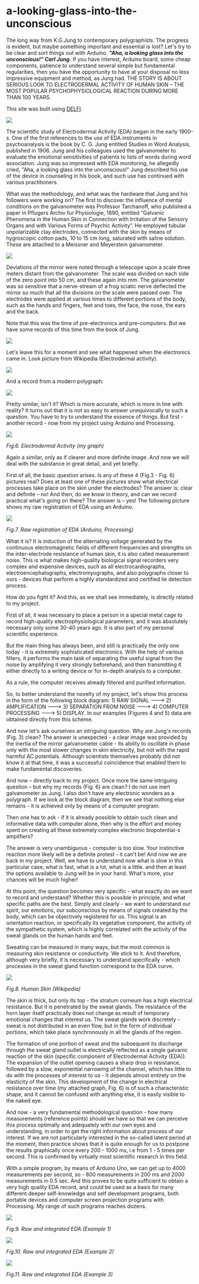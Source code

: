 # a-looking-glass-into-the-unconscious
The long way from K.G.Jung to contemporary polygraphists. The progress is evident, but maybe something important and essential is lost? Let's try to be clear and sort things out with Arduino. ***"Aha, a looking glass into the unconscious!" Carl Jung.***  If you have interest, Arduino board, some cheap components, patience to understand several simple but fundamental regularities, then you have the opportunity to have at your disposal no less impressive equipment and method, as Jung had.  THE STORY IS ABOUT SERIOUS LOOK TO ELECTRODERMAL ACTIVITY OF HUMAN SKIN – THE MOST POPULAR PSYCHOPHYSIOLOGICAL REACTION DURING MORE THAN 100 YEARS.

This site was built using [DELFI](http://www.delfi.lv).

![](https://github.com/algal16/alookingglassintotheunconscious/blob/main/CGJungmaza.jpg)

The scientific study of Electrodermal Activity (EDA) began in the early 1900-s. One of the first references to the use of EDA instruments in psychoanalysis is the book by C. G. Jung entitled Studies in Word Analysis, published in 1906. Jung and his colleagues used the galvanometer to evaluate the emotional sensitivities of patients to lists of words during word association. Jung was so impressed with EDA monitoring, he allegedly cried, "Aha, a looking glass into the unconscious!" Jung described his use of the device in counseling in his book, and such use has continued with various practitioners.

What was the methodology, and what was the hardware that Jung and his followers were working on? The first to discover the influence of mental conditions on the galvanometer was Professor Tarchanoff, who published a paper in Pflugers Archiv fur Physiologie, 1890, entitled “Galvanic Phenomena in the Human Skin in Connection with Irritation of the Sensory Organs and with Various Forms of Psychic Activity”. He employed tubular unpolarizable clay electrodes, connected with the skin by means of hygroscopic cotton pads, 10 to 15 cm long, saturated with saline solution. These are attached to a Meissner and Meyerstein galvanometer.

![](https://github.com/algal16/alookingglassintotheunconscious/blob/main/mirrorgalv.jpg)

Deviations of the mirror were noted through a telescope upon a scale three meters distant from the galvanometer. The scale was divided on each side of the zero point into 50 cm, and these again into mm. The galvanometer was so sensitive that a nerve-stream of a frog sciatic nerve deflected the mirror so much that all the divisions on the scale were passed over. The electrodes were applied at various times to different portions of the body, such as the hands and fingers, feet and toes, the face, the nose, the ears and the back.

Note that this was the time of pre-electronics and pre-computers. But we have some records of this time from the book of Jung.

![](https://github.com/algal16/alookingglassintotheunconscious/blob/main/jungagrafiks.png)

Let's leave this for a moment and see what happened when the electronics came in. Look picture from Wikipedia (Electrodermal activity).

![](https://github.com/algal16/alookingglassintotheunconscious/blob/main/edrwiki.png)

And a record from a modern polygraph:

![](https://github.com/algal16/alookingglassintotheunconscious/blob/main/edrpoligrafws.png)

Pretty similar, isn't it? Which is more accurate, which is more in line with reality? It turns out that it is not so easy to answer unequivocally to such a question. You have to try to understand the essence of things. But first - another record - now from my project using Arduino and Processing.

![](https://github.com/algal16/alookingglassintotheunconscious/blob/main/output-28522.png)

*Fig.6. Electrodermal Activity (my graph)*

Again a similar, only as if clearer and more definite image. And now we will deal with the substance in great detail, and yet briefly.

First of all, the basic question arises. Is any of these 4 (Fig.3 - Fig. 6) pictures real? Does at least one of these pictures show what electrical processes take place on the skin under the electrodes? The answer is: clear and definite – no! And then, do we know in theory, and can we record practical what's going on there? The answer is – yes! The following picture shows my raw registration of EDA using an Arduino.

![](https://github.com/algal16/alookingglassintotheunconscious/blob/main/output-0173.jpg)

*Fig.7. Raw registration of EDA (Arduino, Processing)*

What it is? It is induction of the alternating voltage generated by the continuous electromagnetic fields of different frequencies and strengths on the inter-electrode resistance of human skin, it is also called measurement noise. This is what makes high-quality biological signal recorders very complex and expensive devices, such as all electrocardiographs, electroencephalographs, electromyographs, and also polygraphs closer to ours - devices that perform a highly standardized and certified lie detection process.

How do you fight it? And this, as we shall see immediately, is directly related to my project.

First of all, it was necessary to place a person in a special metal cage to record high-quality electrophysiological parameters, and it was absolutely necessary only some 30-40 years ago. It is also part of my personal scientific experience.

But the main thing has always been, and still is practically the only one today - it is extremely sophisticated electronics. With the help of various filters, it performs the main task of separating the useful signal from the noise by amplifying it very strongly beforehand, and then transmitting it either directly to a writing device or for in-depth analysis to a computer.

As a rule, the computer receives already filtered and purified information.

So, to better understand the novelty of my project, let's show this process in the form of the following block diagram: 1) RAW SIGNAL ---> 2) AMPLIFICATION ---> 3) SEPARATION FROM NOISE ---> 4) COMPUTER PROCESSING ---> 5) DISPLAY. In our examples (Figures 4 and 5) data are obtained directly from this scheme.

And now let's ask ourselves an intriguing question. Why are Jung's records (Fig. 3) clean? The answer is unexpected - a clear image was provided by the inertia of the mirror galvanometer cable - its ability to oscillate in phase only with the most slower changes in skin electricity, but not with the rapid harmful AC potentials. Although scientists themselves probably did not know it at that time, it was a successful coincidence that enabled them to make fundamental discoveries.

And now – directly back to my project. Once more the same intriguing question – but why my records (Fig. 6) are clean? I do not use inert galvanometer as Jung. I also don't have any electronic wonders as a polygraph. If we look at the block diagram, then we see that nothing else remains - it is achieved only by means of a computer program.

Then one has to ask - if it is already possible to obtain such clean and informative data with computer alone, then why is the effort and money spent on creating all these extremely complex electronic biopotential-s amplifiers?

The answer is very unambiguous - computer is too slow. Your instinctive reaction more likely will be a definite protest - it can't be! And now we are back in my project. Well, we have to understand now what is slow in this particular case, what is fast, what is a lot, what is a little. and then at least the options available to Jung will be in your hand. What's more, your chances will be much higher!

At this point, the question becomes very specific - what exactly do we want to record and understand? Whether this is possible in principle, and what specific paths are the best. Simply and clearly - we want to understand our spirit, our emotions, our subconscious by means of signals created by the body, which can be objectively registered for us. This signal is an orientation reaction, or specifically its vegetative component, the activity of the sympathetic system, which is highly correlated with the activity of the sweat glands on the human hands and feet.

Sweating can be measured in many ways, but the most common is measuring skin resistance or conductivity. We stick to it. And therefore, although very briefly, it is necessary to understand specifically - which processes in the sweat gland function correspond to the EDA curve.

![](https://github.com/algal16/alookingglassintotheunconscious/blob/main/sweatgland.png)

*Fig.8. Human Skin (Wikipedia)*

The skin is thick, but only its top - the stratum corneum has a high electrical resistance. But it is penetrated by the sweat glands. The resistance of the horn layer itself practically does not change as result of temporary emotional changes that interest us. The sweat glands work discretely - sweat is not distributed in an even flow, but in the form of individual portions, which take place synchronously in all the glands of the region.

The formation of one portion of sweat and the subsequent its discharge through the sweat gland outlet is electrically reflected as a single galvanic reaction of the skin (specific component of Electrodermal Activity (EDA)). The expansion of the outlet opening causes a sharp drop in resistance, followed by a slow, exponential narrowing of the channel, which has little to do with the processes of interest to us - it depends almost entirely on the elasticity of the skin. This development of the change in electrical resistance over time (my attached graph, Fig. 6) is of such a characteristic shape, and it cannot be confused with anything else, it is easily visible to the naked eye.

And now - a very fundamental methodological question - how many measurements (reference points) should we have so that we can perceive this process optimally and adequately with our own eyes and understanding, in order to get the right information about process of our interest. If we are not particularly interested in the so-called latent period at the moment, then practice shows that it is quite enough for us to postpone the results graphically once every 200 - 1000 ms, i.e from 1 - 5 times per second. This is confirmed by virtually most scientific research in this field.

With a simple program, by means of Arduino Uno, we can get up to 4000 measurements per second, so - 800 measurements in 200 ms and 2000 measurements in 0.5 sec. And this proves to be quite sufficient to obtain a very high quality EDA record, and could be used as a basis for many different deeper self-knowledge and self development programs, both portable devices and computer screen projection programs with Processing. My range of such programs reaches dozens.


![](https://github.com/algal16/alookingglassintotheunconscious/blob/main/output-0182.jpg)

*Fig.9. Raw and integrated EDA (Example 1)*

![](https://github.com/algal16/alookingglassintotheunconscious/blob/main/output-1078.jpg)

*Fig.10. Raw and integrated EDA (Example 2)*

![](https://github.com/algal16/alookingglassintotheunconscious/blob/main/output-1463.jpg)

*Fig.11. Raw and integrated EDA (Example 3)*

